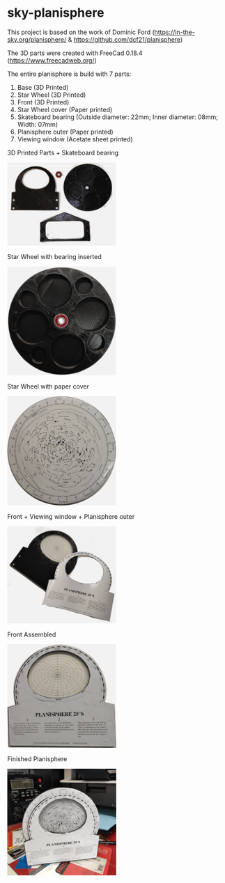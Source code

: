 # sky-planisphere
This project is based on the work of Dominic Ford (https://in-the-sky.org/planisphere/ & https://github.com/dcf21/planisphere)

The 3D parts were created with FreeCad 0.18.4 (https://www.freecadweb.org/)

The entire planisphere is build with 7 parts:
1. Base (3D Printed)
2. Star Wheel (3D Printed)
3. Front (3D Printed)
4. Star Wheel cover (Paper printed)
5. Skateboard bearing (Outside diameter: 22mm; Inner diameter: 08mm; Width: 07mm)
6. Planisphere outer (Paper printed)
7. Viewing window (Acetate sheet printed)

3D Printed Parts + Skateboard bearing

<img src="https://github.com/damico/sky-planisphere/raw/master/docs/IMG_20200525_201843.jpg" width="250">

Star Wheel with bearing inserted

<img src="https://github.com/damico/sky-planisphere/raw/master/docs/IMG_20200528_114904.jpg" width="250">

Star Wheel with paper cover

<img src="https://github.com/damico/sky-planisphere/raw/master/docs/IMG_20200528_115528.jpg" width="250">

Front + Viewing window + Planisphere outer

<img src="https://github.com/damico/sky-planisphere/raw/master/docs/IMG_20200528_153543.jpg" width="250">

Front Assembled

<img src="https://github.com/damico/sky-planisphere/raw/master/docs/IMG_20200528_154045.jpg" width="250">

Finished Planisphere

<img src="https://github.com/damico/sky-planisphere/raw/master/docs/IMG_20200528_160416.jpg" width="250">

